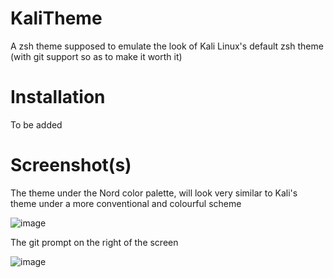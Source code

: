 # KaliTheme
A zsh theme supposed to emulate the look of Kali Linux's default zsh theme (with git support so as to make it worth it)

# Installation
To be added

# Screenshot(s)
The theme under the Nord color palette, will look very similar to Kali's theme under a more conventional and colourful scheme

![image](https://github.com/thegodheehee/KaliTheme/assets/68753611/acfb3fcb-e28d-4f53-becb-960d41090258)

The git prompt on the right of the screen

![image](https://github.com/thegodheehee/KaliTheme/assets/68753611/b0047128-cbff-41e8-9d5c-38baecbf3a28)
